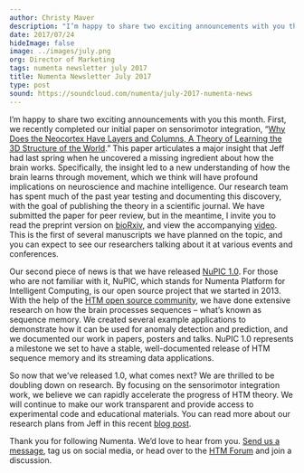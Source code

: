 ```yaml
---
author: Christy Maver
description: "I’m happy to share two exciting announcements with you this month. First, we recently completed our initial paper on sensorimotor integration, “Why Does the Neocortex Have Layers and Columns, A Theory of Learning the 3D Structure of the World.”  This paper articulates a major insight that Jeff had last spring when he uncovered a missing ingredient about how the brain works."
date: 2017/07/24
hideImage: false
image: ../images/july.png
org: Director of Marketing
tags: numenta newsletter july 2017
title: Numenta Newsletter July 2017
type: post
sound: https://soundcloud.com/numenta/july-2017-numenta-news
---
```


I’m happy to share two exciting announcements with you this month. First, we recently completed our initial paper on sensorimotor integration, “[Why Does the Neocortex Have Layers and Columns, A Theory of Learning the 3D Structure of the World](https://doi.org/10.1101/162263).”  This paper articulates a major insight that Jeff had last spring when he uncovered a missing ingredient about how the brain works.  Specifically, the insight led to a new understanding of how the brain learns through movement, which we think will have profound implications on neuroscience and machine intelligence. Our research team has spent much of the past year testing and documenting this discovery, with the goal of publishing the theory in a scientific journal. We have submitted the paper for peer review, but in the meantime, I invite you to read the preprint version on [bioRxiv](https://doi.org/10.1101/162263), and view the accompanying [video](https://www.youtube.com/watch?v=fhnMUc36opI).  This is the first of several manuscripts we have planned on the topic, and you can expect to see our researchers talking about it at various events and conferences.

Our second piece of news is that we have released [NuPIC 1.0](https://pypi.python.org/pypi/nupic/1.0.0).  For those who are not familiar with it, NuPIC, which stands for Numenta Platform for Intelligent Computing, is our open source project that we started in 2013. With the help of the [HTM open source community](https://numenta.org/community/), we have done extensive research on how the brain processes sequences – what’s known as sequence memory.  We created several example applications to demonstrate how it can be used for anomaly detection and prediction, and we documented our work in papers, posters and talks.  NuPIC 1.0 represents a milestone we set to have a stable, well-documented release of HTM sequence memory and its streaming data applications.

So now that we’ve released 1.0, what comes next? We are thrilled to be doubling down on research.  By focusing on the sensorimotor integration work, we believe we can rapidly accelerate the progress of HTM theory.  We will continue to make our work transparent and provide access to experimental code and educational materials.  You can read more about our research plans from Jeff in this recent [blog post](/blog/2017/07/18/Numenta-Research-FY-2018/).

Thank you for following Numenta. We’d love to hear from you.  [Send us a message](/contact/), tag us on social media, or head over to the [HTM Forum](https://discourse.numenta.org/) and join a discussion.
